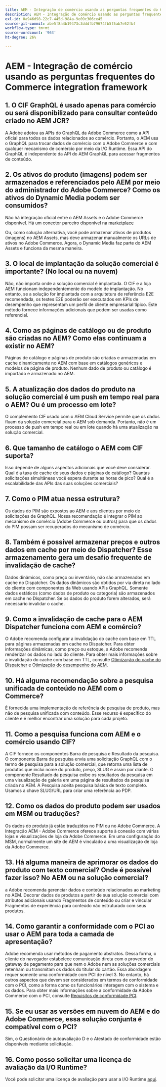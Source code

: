 ```yaml
---
title: AEM - Integração de comércio usando as perguntas frequentes do Commerce integration framework
description: AEM - Integração de comércio usando as perguntas frequentes do Commerce integration framework
exl-id: 0a946d98-22c7-445d-984a-9e09c306ce45
source-git-commit: abe5f8a4b19473c3dddfb79674fb5f5ab7e52fbf
workflow-type: tm+mt
source-wordcount: '963'
ht-degree: 26%

---
```


# AEM - Integração de comércio usando as perguntas frequentes do Commerce integration framework

## 1. O CIF GraphQL é usado apenas para comércio ou será disponibilizado para consultar conteúdo criado no AEM JCR?

A Adobe adotou as APIs do GraphQL da Adobe Commerce como a API oficial para todos os dados relacionados ao comércio. Portanto, o AEM usa o GraphQL para trocar dados de comércio com o Adobe Commerce e com qualquer mecanismo de comércio por meio da I/O Runtime. Essa API do GraphQL é independente da API do AEM GraphQL para acessar fragmentos de conteúdo.

## 2. Os ativos do produto (imagens) podem ser armazenados e referenciados pelo AEM por meio do administrador do Adobe Commerce? Como os ativos do Dynamic Media podem ser consumidos?

Não há integração oficial entre o AEM Assets e o Adobe Commerce disponível. Há um conector parceiro disponível na [marketplace](https://marketplace.magento.com) <!-- THIS IS THE OLD URL THAT WAS USED. IT WAS 404 (https://marketplace.magento.com/bounteous-dam.html) -->

Ou, como solução alternativa, você pode armazenar ativos de produtos (imagens) no AEM Assets, mas deve armazenar manualmente os URLs de ativos no Adobe Commerce. Agora, o Dynamic Media faz parte do AEM Assets e funciona da mesma maneira.

## 3. O local de implantação da solução comercial é importante? (No local ou na nuvem)

Não, não importa onde a solução comercial é implantada. O CIF e a loja AEM funcionam independentemente do modelo de implantação. No entanto, se a solução for implantada com a arquitetura de referência E2E recomendada, os testes E2E poderão ser executados em KPIs de desempenho que representam um perfil de cliente empresarial típico. Este método fornece informações adicionais que podem ser usadas como referencial.

## 4. Como as páginas de catálogo ou de produto são criadas no AEM? Como elas continuam a existir no AEM?

Páginas de catálogo e páginas de produto são criadas e armazenadas em cache dinamicamente no AEM com base em catálogos genéricos e modelos de página de produto. Nenhum dado de produto ou catálogo é importado e armazenado no AEM.

## 5. A atualização dos dados do produto na solução comercial é um push em tempo real para o AEM? Ou é um processo em lote?

O complemento CIF usado com o AEM Cloud Service permite que os dados fluam da solução comercial para o AEM sob demanda. Portanto, não é um processo de push em tempo real ou em lote quando há uma atualização na solução comercial.

## 6. Que tamanho de catálogo o AEM com CIF suporta?

Isso depende de alguns aspectos adicionais que você deve considerar. Qual é a taxa de cache de seus dados e páginas de catálogo? Quantas solicitações simultâneas você espera durante as horas de pico? Qual é a escalabilidade das APIs das suas soluções comerciais?

## 7. Como o PIM atua nessa estrutura?

Os dados do PIM são expostos ao AEM e aos clientes por meio de solicitações de GraphQL. Nossa recomendação é integrar o PIM ao mecanismo de comércio (Adobe Commerce ou outros) para que os dados do PIM possam ser recuperados do mecanismo de comércio.

## 8. Também é possível armazenar preços e outros dados em cache por meio do Dispatcher? Esse armazenamento gera um desafio frequente de invalidação de cache?

Dados dinâmicos, como preço ou inventário, não são armazenados em cache no Dispatcher. Os dados dinâmicos são obtidos por via direta no lado do cliente com componentes da Web usando APIs GraphQL. Somente dados estáticos (como dados de produto ou categoria) são armazenados em cache no Dispatcher. Se os dados do produto forem alterados, será necessário invalidar o cache.

## 9. Como a invalidação de cache para o AEM Dispatcher funciona com AEM e comércio?

O Adobe recomenda configurar a invalidação do cache com base em TTL para páginas armazenadas em cache no Dispatcher. Para obter informações dinâmicas, como preço ou estoque, a Adobe recomenda renderizar os dados no lado do cliente. Para obter mais informações sobre a invalidação do cache com base em TTL, consulte [Otimização do cache do Dispatcher](https://experienceleague.adobe.com/docs/experience-cloud-kcs/kbarticles/KA-17458.html) e [Otimização do desempenho do AEM](https://experienceleague.adobe.com/docs/commerce-operations/deliver-commerce-at-scale/performance.html).

## 10. Há alguma recomendação sobre a pesquisa unificada de conteúdo no AEM com o Commerce?

É fornecida uma implementação de referência de pesquisa de produto, mas não de pesquisa unificada com conteúdo. Esse recurso é específico do cliente e é melhor encontrar uma solução para cada projeto.

## 11. Como a pesquisa funciona com AEM e o comércio usando CIF?

A CIF fornece os componentes Barra de pesquisa e Resultado da pesquisa. O componente Barra de pesquisa envia uma solicitação GraphQL com o termo de pesquisa para a solução comercial, que retorna uma lista de produtos que inclui nome do produto, preço, SLUG e assim por diante. O componente Resultado da pesquisa exibe os resultados da pesquisa em uma visualização de galeria em uma página de resultados da pesquisa criada no AEM. A Pesquisa aceita pesquisa básica de texto completo. Usamos a chave SLUG/URL para criar uma referência ao PDP.

## 12. Como os dados do produto podem ser usados em MSM ou traduções?

Os dados do produto já estão traduzidos no PIM ou no Adobe Commerce. A Integração AEM - Adobe Commerce oferece suporte à conexão com várias lojas e visualizações de loja da Adobe Commerce. Em uma configuração do MSM, normalmente um site de AEM é vinculado a uma visualização de loja da Adobe Commerce.

## 13. Há alguma maneira de aprimorar os dados do produto com texto comercial? Onde é possível fazer isso? No AEM ou na solução comercial?

a Adobe recomenda gerenciar dados e conteúdo relacionados ao marketing no AEM. Decorar dados de produtos a partir de sua solução comercial com atributos adicionais usando Fragmentos de conteúdo ou criar e vincular Fragmentos de experiência para conteúdo não estruturado com seus produtos.

## 14. Como garantir a conformidade com o PCI ao usar o AEM para toda a camada de apresentação?

Adobe recomenda usar métodos de pagamento abstratos. Dessa forma, o cliente do navegador estabelece comunicação direta com o provedor do gateway de pagamento para que nem o Adobe nem as soluções comerciais retenham ou transmitam os dados do titular do cartão. Essa abordagem requer somente uma conformidade com PCI de nível 3. No entanto, há outros aspectos que devem ser considerados em termos de conformidade com o PCI, como a forma como os funcionários interagem com o sistema e os dados. Para obter mais informações sobre a conformidade da Adobe Commerce com o PCI, consulte [Requisitos de conformidade PCI](https://business.adobe.com/products/magento/pci-compliance.html).

## 15. Se eu usar as versões em nuvem do AEM e do Adobe Commerce, essa solução conjunta é compatível com o PCI?

Sim, o Questionário de autoavaliação D e o Atestado de conformidade estão disponíveis mediante solicitação.

## 16. Como posso solicitar uma licença de avaliação da I/O Runtime?

Você pode solicitar uma licença de avaliação para usar a I/O Runtime [aqui](https://developer.adobe.com/app-builder/trial/).
